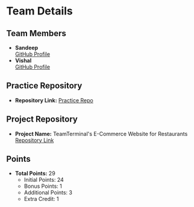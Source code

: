 # Team Details

## Team Members
- **Sandeep**  
  [GitHub Profile](https://github.com/Sandeep1692)
- **Vishal**  
  [GitHub Profile](https://github.com/srivishal123478)

## Practice Repository
- **Repository Link:** [Practice Repo](https://github.com/Sandeep1692/CTS-2401692/)

## Project Repository
- **Project Name:** TeamTerminal's E-Commerce Website for Restaurants  
  [Repository Link](https://github.com/Sandeep1692/TeamTerminal-s-E-Commerce-Website-for-Restaurant-Project)

## Points
- **Total Points:** 29  
  - Initial Points: 24  
  - Bonus Points: 1  
  - Additional Points: 3  
  - Extra Credit: 1